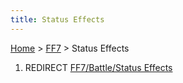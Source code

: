 ```yaml
---
title: Status Effects
---
```


[Home](/ff7-flat-wiki/Main%20Page.md) > [FF7](/ff7-flat-wiki/FF7.md) > Status Effects

1.  REDIRECT [FF7/Battle/Status Effects][]

  [FF7/Battle/Status Effects]: /ff7-flat-wiki/FF7/Battle/Status%20Effects.md "wikilink"
